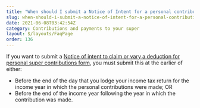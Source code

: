 ```yaml
---
title: "When should I submit a Notice of Intent for a personal contribution?"
slug: when-should-i-submit-a-notice-of-intent-for-a-personal-contribution
date: 2021-06-08T03:42:54Z
category: Contributions and payments to your super
layout: $/layouts/FaqPage
order: 136
---
```


If you want to submit a [Notice of intent to claim or vary a deduction for personal super contributions form](http://www.ato.gov.au/uploadedFiles/Content/SPR/downloads/n71121-11-2014_js33406_w.pdf), you must submit this at the earlier of either:

- Before the end of the day that you lodge your income tax return for the income year in which the personal contributions were made; OR
- Before the end of the income year following the year in which the contribution was made.
